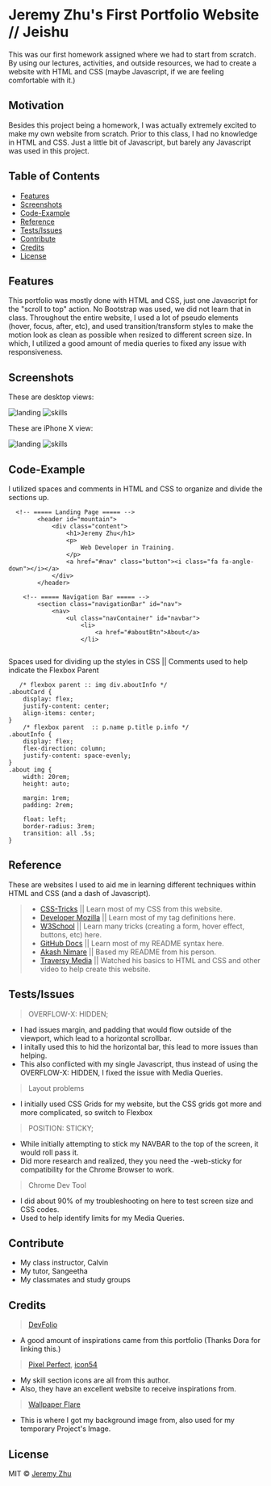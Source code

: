 # Jeremy Zhu's First Portfolio Website // Jeishu

This was our first homework assigned where we had to start from scratch. By using our lectures, activities, and outside resources, we had to create a website with HTML and CSS (maybe Javascript, if we are feeling comfortable with it.)

## Motivation

Besides this project being a homework, I was actually extremely excited to make my own website from scratch. Prior to this class, I had no knowledge in HTML and CSS. Just a little bit of Javascript, but barely any Javascript was used in this project.

## Table of Contents

* [Features](#Features)
* [Screenshots](#Screenshots)
* [Code-Example](#Code-Example)
* [Reference](#Reference)
* [Tests/Issues](#Test/Issues)
* [Contribute](#Contribute)
* [Credits](#Credits)
* [License](#License)

## Features

This portfolio was mostly done with HTML and CSS, just one Javascript for the "scroll to top" action. No Bootstrap was used, we did not learn that in class. 
Throughout the entire website, I used a lot of pseudo elements (hover, focus, after, etc), and used transition/transform styles to make the motion look as clean as possible when resized to different screen size. In which, I utilized a good amount of media queries to fixed any issue with responsiveness.

## Screenshots

These are desktop views:

![landing](./images/README-pics/landingpage.jpg)
![skills](./images/README-pics/skillspage.jpg)

These are iPhone X view:

![landing](./images/README-pics/landing.png)
![skills](./images/README-pics/skills.png)

## Code-Example

I utilized spaces and comments in HTML and CSS to organize and divide the sections up.
```
  <!-- ===== Landing Page ===== -->
        <header id="mountain">
            <div class="content">
                <h1>Jeremy Zhu</h1>
                <p>
                    Web Developer in Training.
                </p>
                <a href="#nav" class="button"><i class="fa fa-angle-down"></i></a>
            </div>
        </header>
        
    <!-- ===== Navigation Bar ===== -->
        <section class="navigationBar" id="nav">
            <nav>
                <ul class="navContainer" id="navbar"> 
                    <li>
                        <a href="#aboutBtn">About</a>
                    </li>
                
```
Spaces used for dividing up the styles in CSS || Comments used to help indicate the Flexbox Parent
```
   /* flexbox parent :: img div.aboutInfo */
.aboutCard {
    display: flex;
    justify-content: center;
    align-items: center;
}
    /* flexbox parent  :: p.name p.title p.info */
.aboutInfo {
    display: flex;
    flex-direction: column;
    justify-content: space-evenly;
}
.about img {
    width: 20rem;
    height: auto;

    margin: 1rem;
    padding: 2rem;

    float: left;
    border-radius: 3rem;
    transition: all .5s;
}
```

## Reference

These are websites I used to aid me in learning different techniques within HTML and CSS (and a dash of Javascript).
> - [CSS-Tricks](https://css-tricks.com/) || Learn most of my CSS from this website.
> - [Developer Mozilla](https://developer.mozilla.org/en-US/) || Learn most of my tag definitions here.
> - [W3School](https://www.w3schools.com/) || Learn many tricks (creating a form, hover effect, buttons, etc) here.
> - [GitHub Docs](https://docs.github.com/en/free-pro-team@latest/github/writing-on-github/basic-writing-and-formatting-syntax) || Learn most of my README syntax here.
> - [Akash Nimare](https://medium.com/@meakaakka/a-beginners-guide-to-writing-a-kickass-readme-7ac01da88ab3) || Based my README from his person.
> - [Traversy Media](https://www.youtube.com/channel/UC29ju8bIPH5as8OGnQzwJyA) || Watched his basics to HTML and CSS and other video to help create this website.

## Tests/Issues

> OVERFLOW-X: HIDDEN;
- I had issues margin, and padding that would flow outside of the viewport, which lead to a horizontal scrollbar.
- I initally used this to hid the horizontal bar, this lead to more issues than helping.
- This also conflicted with my single Javascript, thus instead of using the OVERFLOW-X: HIDDEN, I fixed the issue with Media Queries.
> Layout problems 
- I initially used CSS Grids for my website, but the CSS grids got more and more complicated, so switch to Flexbox
> POSITION: STICKY;
- While initially attempting to stick my NAVBAR to the top of the screen, it would roll pass it.
- Did more research and realized, they you need the -web-sticky for compatibility for the Chrome Browser to work.
> Chrome Dev Tool
- I did about 90% of my troubleshooting on here to test screen size and CSS codes.
- Used to help identify limits for my Media Queries.

## Contribute

- My class instructor, Calvin
- My tutor, Sangeetha
- My classmates and study groups

## Credits

> [DevFolio](https://bootstrapmade.com/demo/themes/DevFolio/)
- A good amount of inspirations came from this portfolio (Thanks Dora for linking this.)

> [Pixel Perfect](https://www.flaticon.com/authors/pixel-perfect), [icon54](https://icon54.com/)
- My skill section icons are all from this author.
- Also, they have an excellent website to receive inspirations from.

> [Wallpaper Flare](https://www.wallpaperflare.com/)
- This is where I got my background image from, also used for my temporary Project's Image.

## License

MIT © [Jeremy Zhu](2020)

